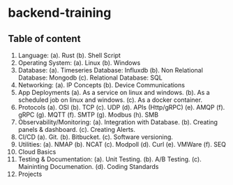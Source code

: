 # backend-training 
## Table of content
1. Language:
    (a). Rust
    (b). Shell Script
2. Operating System:
    (a). Linux 
    (b). Windows
3. Database:
    (a). Timeseries Database: Influxdb 
    (b). Non Relational Database: Mongodb
    (c). Relational Database: SQL
4. Networking:
    (a). IP Concepts 
    (b). Device Communications
5. App Deployments
    (a). As a service on linux and windows.
    (b). As a scheduled job on linux and windows. 
    (c). As a docker container. 
6. Protocols
    (a). OSI 
    (b). TCP
    (c). UDP
    (d). APIs (Http/gRPC)
    (e). AMQP 
    (f). gRPC
    (g). MQTT
    (f). SMTP
    (g). Modbus
    (h). SMB
7. Observability/Monitoring: 
    (a). Integration with Database.
    (b). Creating panels & dashboard.
    (c). Creating Alerts. 
8. CI/CD 
    (a). Git.
    (b). Bitbucket.
    (c). Software versioning. 
9. Utilities:
    (a). NMAP 
    (b). NCAT
    (c). Modpoll
    (d). Curl
    (e). VMWare
    (f). SEQ 
10. Cloud Basics
11. Testing & Documentation:
    (a). Unit Testing.
    (b). A/B Testing. 
    (c). Maininting Documenation.
    (d). Coding Standards 
12. Projects
    
